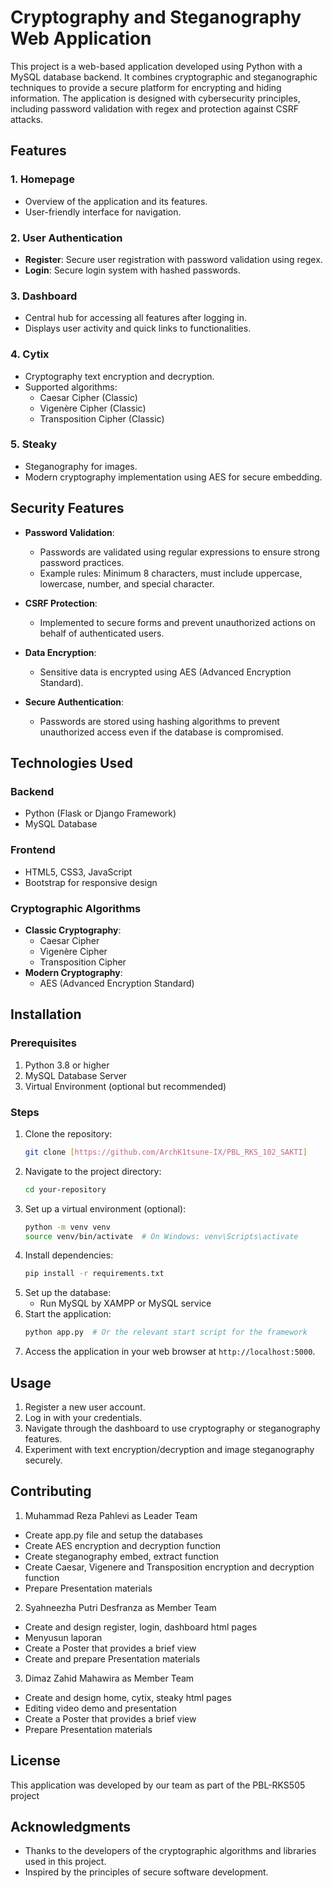 # Cryptography and Steganography Web Application

This project is a web-based application developed using Python with a MySQL database backend. It combines cryptographic and steganographic techniques to provide a secure platform for encrypting and hiding information. The application is designed with cybersecurity principles, including password validation with regex and protection against CSRF attacks.

## Features

### 1. **Homepage**
   - Overview of the application and its features.
   - User-friendly interface for navigation.

### 2. **User Authentication**
   - **Register**: Secure user registration with password validation using regex.
   - **Login**: Secure login system with hashed passwords.

### 3. **Dashboard**
   - Central hub for accessing all features after logging in.
   - Displays user activity and quick links to functionalities.

### 4. **Cytix**
   - Cryptography text encryption and decryption.
   - Supported algorithms:
     - Caesar Cipher (Classic)
     - Vigenère Cipher (Classic)
     - Transposition Cipher (Classic)

### 5. **Steaky**
   - Steganography for images.
   - Modern cryptography implementation using AES for secure embedding.

## Security Features

- **Password Validation**:
  - Passwords are validated using regular expressions to ensure strong password practices.
  - Example rules: Minimum 8 characters, must include uppercase, lowercase, number, and special character.

- **CSRF Protection**:
  - Implemented to secure forms and prevent unauthorized actions on behalf of authenticated users.

- **Data Encryption**:
  - Sensitive data is encrypted using AES (Advanced Encryption Standard).

- **Secure Authentication**:
  - Passwords are stored using hashing algorithms to prevent unauthorized access even if the database is compromised.

## Technologies Used

### Backend
- Python (Flask or Django Framework)
- MySQL Database

### Frontend
- HTML5, CSS3, JavaScript
- Bootstrap for responsive design

### Cryptographic Algorithms
- **Classic Cryptography**:
  - Caesar Cipher
  - Vigenère Cipher
  - Transposition Cipher
- **Modern Cryptography**:
  - AES (Advanced Encryption Standard)

## Installation

### Prerequisites
1. Python 3.8 or higher
2. MySQL Database Server
3. Virtual Environment (optional but recommended)

### Steps
1. Clone the repository:
   ```bash
   git clone [https://github.com/ArchK1tsune-IX/PBL_RKS_102_SAKTI]
   ```
2. Navigate to the project directory:
   ```bash
   cd your-repository
   ```
3. Set up a virtual environment (optional):
   ```bash
   python -m venv venv
   source venv/bin/activate  # On Windows: venv\Scripts\activate
   ```
4. Install dependencies:
   ```bash
   pip install -r requirements.txt
   ```
5. Set up the database:
   - Run MySQL by XAMPP or MySQL service
6. Start the application:
   ```bash
   python app.py  # Or the relevant start script for the framework
   ```
7. Access the application in your web browser at `http://localhost:5000`.

## Usage
1. Register a new user account.
2. Log in with your credentials.
3. Navigate through the dashboard to use cryptography or steganography features.
4. Experiment with text encryption/decryption and image steganography securely.

## Contributing
1. Muhammad Reza Pahlevi as Leader Team
  - Create app.py file and setup the databases
  - Create AES encryption and decryption function
  - Create steganography embed, extract function
  - Create Caesar, Vigenere and Transposition encryption and decryption function
  - Prepare Presentation materials
2. Syahneezha Putri Desfranza as Member Team
  - Create and design register, login, dashboard html pages
  - Menyusun laporan
  - Create a Poster that provides a brief view
  - Create and prepare Presentation materials
3. Dimaz Zahid Mahawira as Member Team
  - Create and design home, cytix, steaky html pages
  - Editing video demo and presentation
  - Create a Poster that provides a brief view
  - Prepare Presentation materials

## License
This application was developed by our team as part of the PBL-RKS505 project

## Acknowledgments
- Thanks to the developers of the cryptographic algorithms and libraries used in this project.
- Inspired by the principles of secure software development.
